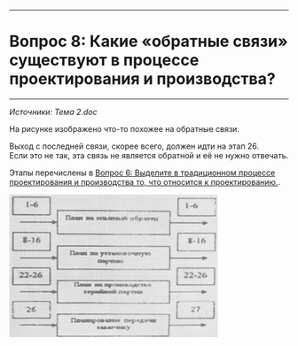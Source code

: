 ___
# Вопрос 8: Какие «обратные связи» существуют в процессе проектирования и производства?
___

*Источники: Тема 2.doc*

На рисунке изображено что-то похожее на обратные связи.

Выход с последней связи, скорее всего, должен идти на этап 26.  
Если это не так, эта связь не является обратной и её не нужно отвечать.  

Этапы перечислены в [Вопрос 6: Выделите в традиционном процессе проектирования и производства то, что относится к проектированию.](6.md).


![logo](../resources/imgs/8-0.png)